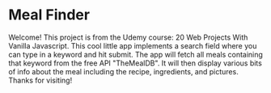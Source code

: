 # Meal Finder

Welcome! This project is from the Udemy course: 20 Web Projects With Vanilla Javascript. This cool little app implements a search field where you can type in a keyword and hit submit. The app will fetch all meals containing that keyword from the free API "TheMealDB". It will then display various bits of info about the meal including the recipe, ingredients, and pictures. Thanks for visiting!